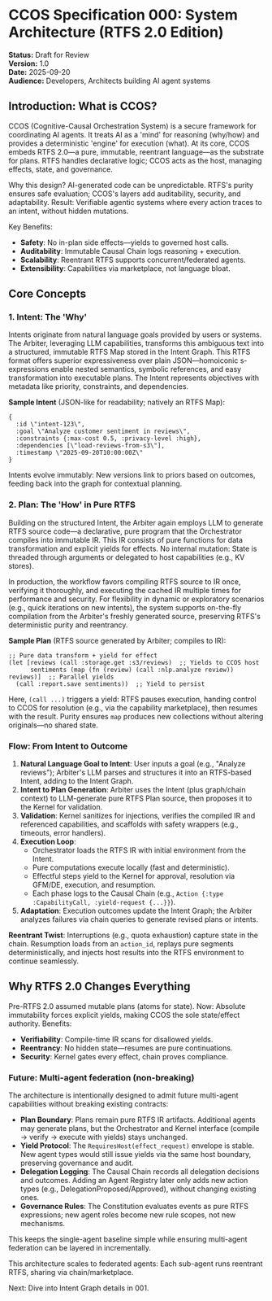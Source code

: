 # CCOS Specification 000: System Architecture (RTFS 2.0 Edition)

**Status:** Draft for Review  
**Version:** 1.0  
**Date:** 2025-09-20  
**Audience:** Developers, Architects building AI agent systems  

## Introduction: What is CCOS?

CCOS (Cognitive-Causal Orchestration System) is a secure framework for coordinating AI agents. It treats AI as a 'mind' for reasoning (why/how) and provides a deterministic 'engine' for execution (what). At its core, CCOS embeds RTFS 2.0—a pure, immutable, reentrant language—as the substrate for plans. RTFS handles declarative logic; CCOS acts as the host, managing effects, state, and governance.

Why this design? AI-generated code can be unpredictable. RTFS's purity ensures safe evaluation; CCOS's layers add auditability, security, and adaptability. Result: Verifiable agentic systems where every action traces to an intent, without hidden mutations.

Key Benefits:
- **Safety**: No in-plan side effects—yields to governed host calls.
- **Auditability**: Immutable Causal Chain logs reasoning + execution.
- **Scalability**: Reentrant RTFS supports concurrent/federated agents.
- **Extensibility**: Capabilities via marketplace, not language bloat.

## Core Concepts

### 1. Intent: The 'Why'
Intents originate from natural language goals provided by users or systems. The Arbiter, leveraging LLM capabilities, transforms this ambiguous text into a structured, immutable RTFS Map stored in the Intent Graph. This RTFS format offers superior expressiveness over plain JSON—homoiconic s-expressions enable nested semantics, symbolic references, and easy transformation into executable plans. The Intent represents objectives with metadata like priority, constraints, and dependencies.

**Sample Intent** (JSON-like for readability; natively an RTFS Map):
```
{
  :id \"intent-123\",
  :goal \"Analyze customer sentiment in reviews\",
  :constraints {:max-cost 0.5, :privacy-level :high},
  :dependencies [\"load-reviews-from-s3\"],
  :timestamp \"2025-09-20T10:00:00Z\"
}
```
Intents evolve immutably: New versions link to priors based on outcomes, feeding back into the graph for contextual planning.

### 2. Plan: The 'How' in Pure RTFS
Building on the structured Intent, the Arbiter again employs LLM to generate RTFS source code—a declarative, pure program that the Orchestrator compiles into immutable IR. This IR consists of pure functions for data transformation and explicit yields for effects. No internal mutation: State is threaded through arguments or delegated to host capabilities (e.g., KV stores). 

In production, the workflow favors compiling RTFS source to IR once, verifying it thoroughly, and executing the cached IR multiple times for performance and security. For flexibility in dynamic or exploratory scenarios (e.g., quick iterations on new intents), the system supports on-the-fly compilation from the Arbiter's freshly generated source, preserving RTFS's deterministic purity and reentrancy.

**Sample Plan** (RTFS source generated by Arbiter; compiles to IR):
```
;; Pure data transform + yield for effect
(let [reviews (call :storage.get :s3/reviews)  ;; Yields to CCOS host
      sentiments (map (fn (review) (call :nlp.analyze review)) reviews)]  ;; Parallel yields
  (call :report.save sentiments))  ;; Yield to persist
```
Here, `(call ...)` triggers a yield: RTFS pauses execution, handing control to CCOS for resolution (e.g., via the capability marketplace), then resumes with the result. Purity ensures `map` produces new collections without altering originals—no shared state.

### Flow: From Intent to Outcome
1. **Natural Language Goal to Intent**: User inputs a goal (e.g., "Analyze reviews"); Arbiter's LLM parses and structures it into an RTFS-based Intent, adding to the Intent Graph.
2. **Intent to Plan Generation**: Arbiter uses the Intent (plus graph/chain context) to LLM-generate pure RTFS Plan source, then proposes it to the Kernel for validation.
3. **Validation**: Kernel sanitizes for injections, verifies the compiled IR and referenced capabilities, and scaffolds with safety wrappers (e.g., timeouts, error handlers).
4. **Execution Loop**:
   - Orchestrator loads the RTFS IR with initial environment from the Intent.
   - Pure computations execute locally (fast and deterministic).
   - Effectful steps yield to the Kernel for approval, resolution via GFM/DE, execution, and resumption.
   - Each phase logs to the Causal Chain (e.g., `Action {:type :CapabilityCall, :yield-request {...}}`).
5. **Adaptation**: Execution outcomes update the Intent Graph; the Arbiter analyzes failures via chain queries to generate revised plans or intents.

**Reentrant Twist**: Interruptions (e.g., quota exhaustion) capture state in the chain. Resumption loads from an `action_id`, replays pure segments deterministically, and injects host results into the RTFS environment to continue seamlessly.

## Why RTFS 2.0 Changes Everything
Pre-RTFS 2.0 assumed mutable plans (atoms for state). Now: Absolute immutability forces explicit yields, making CCOS the sole state/effect authority. Benefits:
- **Verifiability**: Compile-time IR scans for disallowed yields.
- **Reentrancy**: No hidden state—resumes are pure continuations.
- **Security**: Kernel gates every effect, chain proves compliance.

### Future: Multi-agent federation (non-breaking)
The architecture is intentionally designed to admit future multi-agent capabilities without breaking existing contracts:
- **Plan Boundary**: Plans remain pure RTFS IR artifacts. Additional agents may generate plans, but the Orchestrator and Kernel interface (compile → verify → execute with yields) stays unchanged.
- **Yield Protocol**: The `RequiresHost(effect_request)` envelope is stable. New agent types would still issue yields via the same host boundary, preserving governance and audit.
- **Delegation Logging**: The Causal Chain records all delegation decisions and outcomes. Adding an Agent Registry later only adds new action types (e.g., DelegationProposed/Approved), without changing existing ones.
- **Governance Rules**: The Constitution evaluates events as pure RTFS expressions; new agent roles become new rule scopes, not new mechanisms.

This keeps the single-agent baseline simple while ensuring multi-agent federation can be layered in incrementally.

This architecture scales to federated agents: Each sub-agent runs reentrant RTFS, sharing via chain/marketplace.

Next: Dive into Intent Graph details in 001.